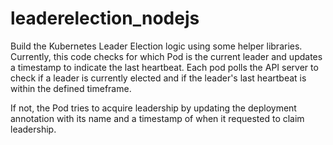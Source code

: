 # leaderelection_nodejs

Build the Kubernetes Leader Election logic using some helper libraries.
Currently, this code checks for which Pod is the current leader and updates
a timestamp to indicate the last heartbeat. Each pod polls the API server to
check if a leader is currently elected and if the leader's last heartbeat is
within the defined timeframe.

If not, the Pod tries to acquire leadership by updating the deployment
annotation with its name and a timestamp of when it requested to claim
leadership.
